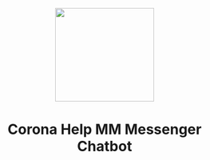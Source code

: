 <p align="center"><img height="188" width="198" src="https://i.ibb.co/1sD1mCW/self-quarantine.png"></p>
<h1 align="center">Corona Help MM Messenger Chatbot</h1>

